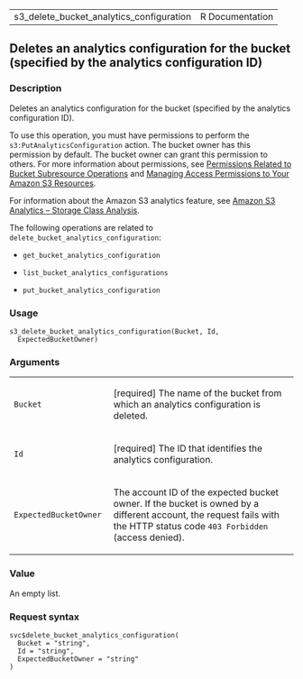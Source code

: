 <table style="width: 100%;">
<tbody>
<tr class="odd">
<td>s3_delete_bucket_analytics_configuration</td>
<td style="text-align: right;">R Documentation</td>
</tr>
</tbody>
</table>

## Deletes an analytics configuration for the bucket (specified by the analytics configuration ID)

### Description

Deletes an analytics configuration for the bucket (specified by the
analytics configuration ID).

To use this operation, you must have permissions to perform the
`s3:PutAnalyticsConfiguration` action. The bucket owner has this
permission by default. The bucket owner can grant this permission to
others. For more information about permissions, see [Permissions Related
to Bucket Subresource
Operations](https://docs.aws.amazon.com/AmazonS3/latest/userguide/using-with-s3-actions.html#using-with-s3-actions-related-to-bucket-subresources)
and [Managing Access Permissions to Your Amazon S3
Resources](https://docs.aws.amazon.com/AmazonS3/latest/userguide/s3-access-control.html).

For information about the Amazon S3 analytics feature, see [Amazon S3
Analytics – Storage Class
Analysis](https://docs.aws.amazon.com/AmazonS3/latest/userguide/analytics-storage-class.html).

The following operations are related to
`delete_bucket_analytics_configuration`:

-   `get_bucket_analytics_configuration`

-   `list_bucket_analytics_configurations`

-   `put_bucket_analytics_configuration`

### Usage

    s3_delete_bucket_analytics_configuration(Bucket, Id,
      ExpectedBucketOwner)

### Arguments

<table>
<colgroup>
<col style="width: 35%" />
<col style="width: 65%" />
</colgroup>
<tbody>
<tr class="odd">
<td><code
id="s3_delete_bucket_analytics_configuration_:_Bucket">Bucket</code></td>
<td><p>[required] The name of the bucket from which an analytics
configuration is deleted.</p></td>
</tr>
<tr class="even">
<td><code
id="s3_delete_bucket_analytics_configuration_:_Id">Id</code></td>
<td><p>[required] The ID that identifies the analytics
configuration.</p></td>
</tr>
<tr class="odd">
<td><code
id="s3_delete_bucket_analytics_configuration_:_ExpectedBucketOwner">ExpectedBucketOwner</code></td>
<td><p>The account ID of the expected bucket owner. If the bucket is
owned by a different account, the request fails with the HTTP status
code <code style="white-space: pre;">⁠403 Forbidden⁠</code> (access
denied).</p></td>
</tr>
</tbody>
</table>

### Value

An empty list.

### Request syntax

    svc$delete_bucket_analytics_configuration(
      Bucket = "string",
      Id = "string",
      ExpectedBucketOwner = "string"
    )
